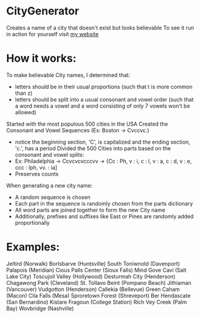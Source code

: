 # CityGenerator
Creates a name of a city that doesn't exist but looks believable
To see it run in action for yourself visit [my website](https://llamastampede.com/City)

# How it works:

To make believable City names, I determined that:
 - letters should be in their usual proportions (such that t is more common than z)
 - letters should be split into a usual consonant and vowel order (such that a word needs a vowel and a word consisting of only 7 vowels won't be allowed)
 
Started with the most populous 500 cities in the USA
Created the Consonant and Vowel Sequences (Ex: Boston -> Cvccvc.)
 - notice the beginning section, 'C', is capitalized and the ending section, 'c.', has a period
Divided the 500 Cities into parts based on the consonant and vowel splits:
 - Ex: Philadelphia -> Ccvcvcvcccvv -> {Cc : Ph, v : i, c : l, v : a, c : d, v : e, ccc : lph, vv. : ia]
 - Preserves counts

When generating a new city name:
 - A random sequence is chosen
 - Each part in the sequence is randomly chosen from the parts dictionary
 - All word parts are joined together to form the new City name
 - Additionally, prefixes and suffixes like East or Pines are randomly added proportionally

# Examples:

Jeltird (Norwalk)
Borlsbarve (Huntsville)
South Toniwnold (Davenport)
Palapois (Meridian)
Cious Palls Center (Sioux Falls)
Mind Gove Cavi (Salt Lake City)
Toscujoil Valley (Hollywood)
Desturmah City (Henderson)
Chagawong Park (Cleveland)
St. Tollavo Beint (Pompano Beach)
Jithiaman (Vancouver)
Vudgotton (Henderson)
Callekia (Bellevue)
Green Caham (Macon)
Cila Falls (Mesa)
Sproretown Forest (Shreveport)
Ber Hendascate (San Bernardino)
Kistare Fragoun (College Station)
Rich Vey Creek (Palm Bay)
Wovbridge (Nashville)

